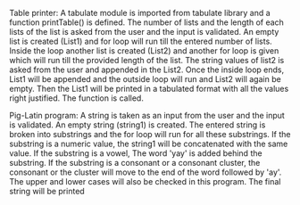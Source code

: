 Table printer: 
A tabulate module is imported from tabulate library and a function printTable() is defined. 
The number of lists and the length of each lists of the list is asked from the user and the input is validated.
An empty list is created (List1) and for loop will run till the entered number of lists.
Inside the loop another list is created (List2) and another for loop is given which will run till the provided length of the list.
The string values of list2 is asked from the user and appended in the List2. 
Once the inside loop ends, List1 will be appended and the outside loop will run and List2 will again be empty.
Then the List1 will be printed in a tabulated format with all the values right justified.
The function is called.

Pig-Latin program: 
A string is taken as an input from the user and the input is validated.
An empty string (string1) is created. The entered string is broken into substrings and the for loop will run for all these substrings.
If the substring is a numeric value, the string1 will be concatenated with the same value.
If the substring is a vowel, The word 'yay' is added behind the substring.
If the substring is a consonant or a consonant cluster, the consonant or the cluster will move to the end of the word followed by 'ay'.
The upper and lower cases will also be checked in this program.
The final string will be printed
